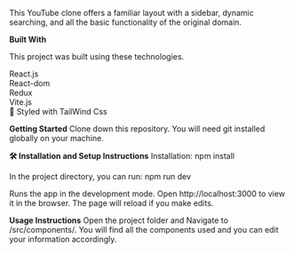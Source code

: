 This YouTube clone offers a familiar layout with a sidebar, dynamic searching, and all the basic functionality of the original domain.

**Built With**

This project was built using these technologies.

React.js
<br>
React-dom
<br>
Redux
<br>
Vite.js
<br>
🎨 Styled with TailWind Css 

**Getting Started**
Clone down this repository. You will need git installed globally on your machine.

**🛠 Installation and Setup Instructions**
Installation: npm install

In the project directory, you can run: npm run dev

Runs the app in the development mode.
Open http://localhost:3000 to view it in the browser. The page will reload if you make edits.

**Usage Instructions**
Open the project folder and Navigate to /src/components/.
You will find all the components used and you can edit your information accordingly.

